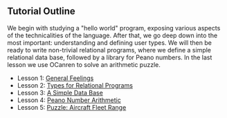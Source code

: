 ## Tutorial Outline

We begin with studying a "hello world" program,
 exposing various aspects of the technicalities of the language. After that, 
 we go deep down into the most important: understanding and defining 
 user types. We will then be ready to write non-trivial relational programs, 
 where we define a simple relational data base, followed by a library for Peano numbers. 
 In the last lesson we use OCanren to solve an arithmetic puzzle.

- Lesson 1: [General Feelings](./helloWorld)
- Lesson 2: [Types for Relational Programs](./digTypes)
- Lesson 3: [A Simple Data Base](./ascii_ctrl_db)
- Lesson 4: [Peano Number Arithmetic](peano)
- Lesson 5: [Puzzle: Aircraft Fleet Range](aircraft_fleet)
  
